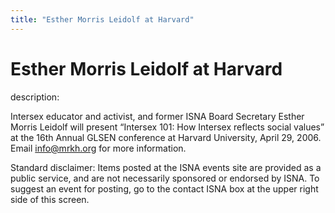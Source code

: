 ```yaml
---
title: "Esther Morris Leidolf at Harvard"
---
```


# Esther Morris Leidolf at Harvard

  
description:  
  


Intersex educator and activist, and former ISNA Board Secretary Esther Morris Leidolf will present &#8220;Intersex 101: How Intersex reflects social values&#8221; at the 16th Annual GLSEN conference at Harvard University, April 29, 2006. Email <info@mrkh.org> for more information.

  
  
  


Standard disclaimer: Items posted at the ISNA events site are provided as a public service, and are not necessarily sponsored or endorsed by ISNA. To suggest an event for posting, go to the contact ISNA box at the upper right side of this screen.